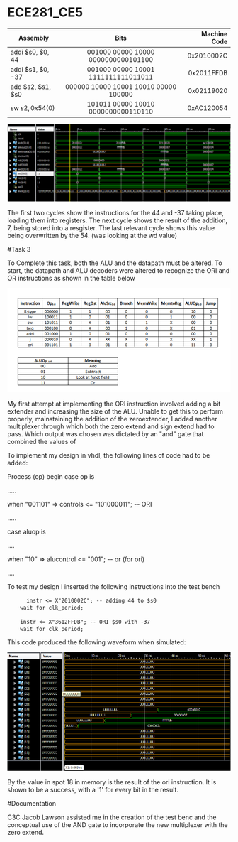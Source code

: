 ECE281_CE5
==========


| Assembly        | Bits           | Machine Code  |
| ------------- |:-------------:| -----:|
| addi $s0, $0, 44  | 001000 00000 10000 0000000000101100   | 0x2010002C |
| addi $s1, $0, -37 | 001000 00000 10001 1111111111011011   | 0x2011FFDB |
| add $s2, $s1, $s0| 000000 10000 10001 10010 00000 100000 | 0x02119020 |
| sw $s2, 0x54($0)  | 101011 00000 10010 0000000000110110   | 0xAC120054 |

![](https://github.com/C16erikthompson/ECE281_CE5/blob/master/Waveform.png?raw=true)

The first two cycles show the instructions for the 44 and -37 taking place, loading them into registers.  The next cycle shows the result of the addition, 7, being stored into a resgister.  The last relevant cycle shows this value being overwritten by the 54.  (was looking at the wd value)

 
#Task 3

To Complete this task, both the ALU and the datapath must be altered.  To start, the datapath and ALU decoders were altered to recognize the ORI and OR instructions as shown in the table below

![](https://github.com/C16erikthompson/ECE281_CE5/blob/master/ALUinstr.png?raw=true)


My first attempt at implementing the ORI instruction involved adding a bit extender and increasing the size of the ALU.  Unable to get this to perform properly, mainstaining the addition of the zeroextender, I added another multiplexer through which both the zero extend and sign extend had to pass.  Which output was chosen was dictated by an "and" gate that combined the values of 

To implement my design in vhdl, the following lines of code had to be added:

Process (op) begin
 case op is
 
 .....
 
 when "001101" => controls <= "101000011"; -- ORI
 
 .....
 
 case aluop is
 
 ....
 
 when "10" => alucontrol <= "001"; -- or (for ori) 
 
 ....
 
 
To test my design I inserted the following instructions into the test bench

     	  instr <= X"2010002C"; -- adding 44 to $s0
        wait for clk_period;
        
        instr <= X"3612FFDB"; -- ORI $s0 with -37
        wait for clk_period;
        
This code produced the following waveform when simulated:

![](https://github.com/C16erikthompson/ECE281_CE5/blob/master/Waveform2.png?raw=true)

By the value in spot 18 in memory is the result of the ori instruction.  It is shown to be a success, with a '1' for every bit in the result.

#Documentation

C3C Jacob Lawson assisted me in the creation of the test benc and the conceptual use of the AND gate to incorporate the new multiplexer with the zero extend.
